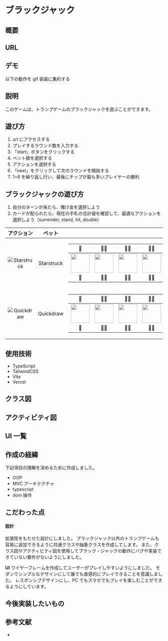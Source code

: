 # ブラックジャック

## 概要

## URL

## デモ

以下の動作を gif 装画に集約する

## 説明

このゲームは、トランプゲームのブラックジャックを遊ぶことができます。

## 遊び方

1. url にアクセスする
2. プレイするラウンド数を入力する
3. 「start」ボタンをクリックする
4. ベット額を選択する
5. アクションを選択する
6. 「next」をクリックして次のラウンドを開始する
7. 1~6 を繰り返し行い、最後にチップが最も多いプレイヤーの勝利

## ブラックジャックの遊び方

1. 自分のターンが来たら、賭け金を選択しよう
2. カードが配られたら、現在の手札の合計値を確認して、最適なアクションを選択しよう（surrender, stand, hit, double）

|                                    アクション                                    |   ベット   |                                                                                                                                                                                                                                                                                                                                                                                                                                                                                                                                                                                                                                                                                                                                                                                                                                                                                                                                                                                                                                                 |
| :------------------------------------------------------------------------------: | :--------: | :---------------------------------------------------------------------------------------------------------------------------------------------------------------------------------------------------------------------------------------------------------------------------------------------------------------------------------------------------------------------------------------------------------------------------------------------------------------------------------------------------------------------------------------------------------------------------------------------------------------------------------------------------------------------------------------------------------------------------------------------------------------------------------------------------------------------------------------------------------------------------------------------------------------------------------------------------------------------------------------------------------------------------------------------: |
| ![Starstruck](/Media/Badges/Star-Struck/PNG/Skin-Tones/StarStruck_SkinTone1.png) | Starstruck | <table> <thead> <tr> <th>👋</th> <th>👋🏻</th> <th>👋🏼</th> <th>👋🏽</th> <th>👋🏾</th> <th>👋🏿</th> </tr> </thead> <tbody> <tr> <td align="center"><img src="/Media/Badges/Star-Struck/PNG/Skin-Tones/StarStruck_SkinTone1.png" width="60px"></td> <td align="center"><img src="/Media/Badges/Star-Struck/PNG/Skin-Tones/StarStruck_SkinTone2.png" width="60px"></td> <td align="center"><img src="/Media/Badges/Star-Struck/PNG/Skin-Tones/StarStruck_SkinTone3.png" width="60px"></td> <td align="center"><img src="/Media/Badges/Star-Struck/PNG/Skin-Tones/StarStruck_SkinTone4.png" width="60px"></td> <td align="center"><img src="/Media/Badges/Star-Struck/PNG/Skin-Tones/StarStruck_SkinTone5.png" width="60px"></td> <td align="center"><img src="/Media/Badges/Star-Struck/PNG/Skin-Tones/StarStruck_SkinTone6.png" width="60px"></td> </tr> <tr> <td align="center">👋</td> <td align="center">👋🏻</td> <td align="center">👋🏼</td> <td align="center">👋🏽</td> <td align="center">👋🏾</td> <td align="center">👋🏿</td> </tr> </tbody> </table> |
|  ![Quickdraw](/Media/Badges/Quick-Draw/PNG/Skin-Tones/QuickDraw_SkinTone1.png)   | Quickdraw  |         <table> <thead> <tr> <th>👋</th> <th>👋🏻</th> <th>👋🏼</th> <th>👋🏽</th> <th>👋🏾</th> <th>👋🏿</th> </tr> </thead> <tbody> <tr> <td align="center"><img src="/Media/Badges/Quick-Draw/PNG/Skin-Tones/QuickDraw_SkinTone1.png" width="60px"></td> <td align="center"><img src="Media/Badges/Quick-Draw/PNG/Skin-Tones/QuickDraw_SkinTone2.png" width="60px"></td> <td align="center"><img src="Media/Badges/Quick-Draw/PNG/Skin-Tones/QuickDraw_SkinTone3.png" width="60px"></td> <td align="center"><img src="Media/Badges/Quick-Draw/PNG/Skin-Tones/QuickDraw_SkinTone4.png" width="60px"></td> <td align="center"><img src="Media/Badges/Quick-Draw/PNG/Skin-Tones/QuickDraw_SkinTone5.png" width="60px"></td> <td align="center"><img src="Media/Badges/Quick-Draw/PNG/Skin-Tones/QuickDraw_SkinTone6.png" width="60px"></td> </tr> <tr> <td align="center">👋</td> <td align="center">👋🏻</td> <td align="center">👋🏼</td> <td align="center">👋🏽</td> <td align="center">👋🏾</td> <td align="center">👋🏿</td> </tr> </tbody> </table>          |

## 使用技術

- TypeScript
- TailwindCSS
- Vite
- Vercel

## クラス図

## アクティビティ図

## UI 一覧

## 作成の経緯

下記項目の理解を深めるために作成しました。

- OOP
- MVC アーキテクチャ
- typescript
- dom 操作

## こだわった点

#### 設計

拡張性をもたせた設計にしました。
ブラックジャック以外のトランプゲームも容易に追加できるように共通クラスや抽象クラスを作成してします。
また、クラス図やアクティビティ図を使用してブラック・ジャックの動作にバグや実装できていない要件がないようにしました。

**UI**
ワイヤーフレームを作成してユーザーがプレイしやすいようにしました。
モダンでシンプルなデザインにして誰でも直感的にプレイできることを意識しました。
レスポンシブデザインにし、PC でもスマホでもプレイを楽しむことができるようにしています。

## 今後実装したいもの

## 参考文献

-
